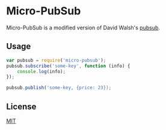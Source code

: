 # Micro-PubSub
Micro-PubSub is a modified version of David Walsh's [pubsub](http://davidwalsh.name/pubsub-javascript).

## Usage

``` javascript
var pubsub = require('micro-pubsub');
pubsub.subscribe('some-key', function (info) {
    console.log(info);
});

pubsub.publish('some-key, {price: 23});
```

## License

[MIT](http://opensource.org/licenses/MIT)